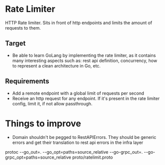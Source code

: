 # Rate Limiter
HTTP Rate limiter. Sits in front of http endpoints and limits the amount of requests to them.

## Target
- Be able to learn GoLang by implementing the rate limiter, as it contains many interesting aspects such as: rest api definition, concurrency, how to represent a clean architecture in Go, etc.

## Requirements
- Add a remote endpoint with a global limit of requests per second
- Receive an http request for any endpoint. If it's present in the rate limiter config, limit it, if not allow passthrough.


# Things to improve
- Domain shouldn't be pegged to RestAPIErrors. They should be generic errors and get their translation to rest api errors in the infra layer


protoc --go_out=. --go_opt=paths=source_relative --go-grpc_out=. --go-grpc_opt=paths=source_relative proto/ratelimit.proto